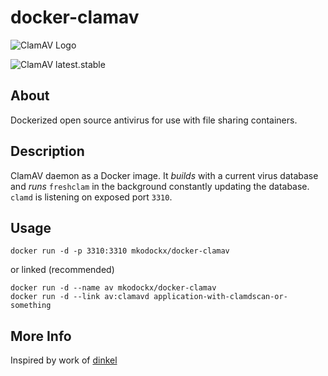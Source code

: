 # docker-clamav

![ClamAV Logo](http://www.clamav.net/assets/clamav-trademark.png)

![ClamAV latest.stable](https://img.shields.io/badge/ClamAV-latest.stable-brightgreen.svg?style=flat-square)

## About
Dockerized open source antivirus for use with file sharing containers.

## Description
ClamAV daemon as a Docker image. It *builds* with a current virus database and
*runs* `freshclam` in the background constantly updating the database. `clamd`
is listening on exposed port `3310`.

## Usage

    docker run -d -p 3310:3310 mkodockx/docker-clamav

or linked (recommended)

    docker run -d --name av mkodockx/docker-clamav
    docker run -d --link av:clamavd application-with-clamdscan-or-something

## More Info
Inspired by work of [dinkel](https://github.com/dinkel)
